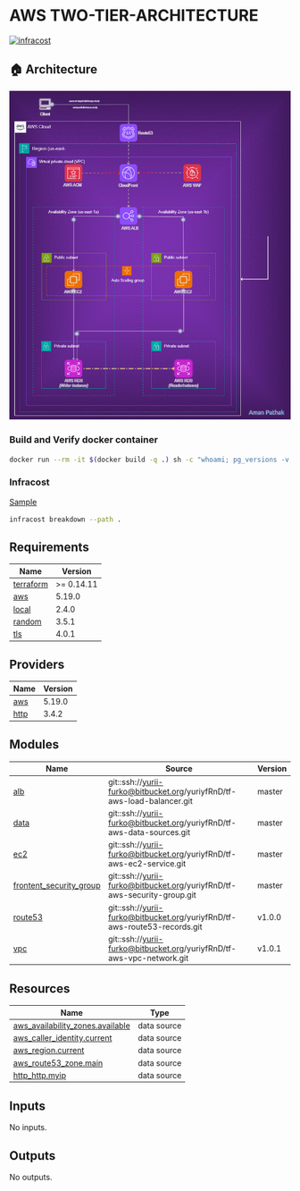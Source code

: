 AWS TWO-TIER-ARCHITECTURE
===

[![infracost](https://img.shields.io/endpoint?url=https://dashboard.api.infracost.io/shields/json/8723beef-8264-44c0-9e96-26b3d0f5f9c3/repos/c2bc1327-c4d7-485f-9c38-3e7312dfcb7d/branch/a72f35d6-693d-4acf-af6c-69885491cd0d/yuriyfRnD%252Ftf-aws-two-tier-architecture)](https://dashboard.infracost.io/org/yuriifurko/repos/c2bc1327-c4d7-485f-9c38-3e7312dfcb7d?tab=settings)

## 🏠 Architecture

![img](images/two-tier-architecture.gif)

### Build and Verify docker container

```bash
docker run --rm -it $(docker build -q .) sh -c "whoami; pg_versions -v; git version"
```

### Infracost

[Sample](https://bitbucket.org/infracost/infracost-bitbucket-pipeline/src/master/)

```bash
infracost breakdown --path .
```

<!-- BEGIN_TF_DOCS -->
## Requirements

| Name | Version |
|------|---------|
| <a name="requirement_terraform"></a> [terraform](#requirement\_terraform) | >= 0.14.11 |
| <a name="requirement_aws"></a> [aws](#requirement\_aws) | 5.19.0 |
| <a name="requirement_local"></a> [local](#requirement\_local) | 2.4.0 |
| <a name="requirement_random"></a> [random](#requirement\_random) | 3.5.1 |
| <a name="requirement_tls"></a> [tls](#requirement\_tls) | 4.0.1 |

## Providers

| Name | Version |
|------|---------|
| <a name="provider_aws"></a> [aws](#provider\_aws) | 5.19.0 |
| <a name="provider_http"></a> [http](#provider\_http) | 3.4.2 |

## Modules

| Name | Source | Version |
|------|--------|---------|
| <a name="module_alb"></a> [alb](#module\_alb) | git::ssh://yurii-furko@bitbucket.org/yuriyfRnD/tf-aws-load-balancer.git | master |
| <a name="module_data"></a> [data](#module\_data) | git::ssh://yurii-furko@bitbucket.org/yuriyfRnD/tf-aws-data-sources.git | master |
| <a name="module_ec2"></a> [ec2](#module\_ec2) | git::ssh://yurii-furko@bitbucket.org/yuriyfRnD/tf-aws-ec2-service.git | master |
| <a name="module_frontent_security_group"></a> [frontent\_security\_group](#module\_frontent\_security\_group) | git::ssh://yurii-furko@bitbucket.org/yuriyfRnD/tf-aws-security-group.git | master |
| <a name="module_route53"></a> [route53](#module\_route53) | git::ssh://yurii-furko@bitbucket.org/yuriyfRnD/tf-aws-route53-records.git | v1.0.0 |
| <a name="module_vpc"></a> [vpc](#module\_vpc) | git::ssh://yurii-furko@bitbucket.org/yuriyfRnD/tf-aws-vpc-network.git | v1.0.1 |

## Resources

| Name | Type |
|------|------|
| [aws_availability_zones.available](https://registry.terraform.io/providers/hashicorp/aws/5.19.0/docs/data-sources/availability_zones) | data source |
| [aws_caller_identity.current](https://registry.terraform.io/providers/hashicorp/aws/5.19.0/docs/data-sources/caller_identity) | data source |
| [aws_region.current](https://registry.terraform.io/providers/hashicorp/aws/5.19.0/docs/data-sources/region) | data source |
| [aws_route53_zone.main](https://registry.terraform.io/providers/hashicorp/aws/5.19.0/docs/data-sources/route53_zone) | data source |
| [http_http.myip](https://registry.terraform.io/providers/hashicorp/http/latest/docs/data-sources/http) | data source |

## Inputs

No inputs.

## Outputs

No outputs.
<!-- END_TF_DOCS -->